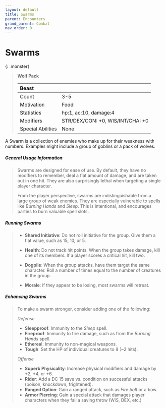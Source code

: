 ```yaml
---
layout: default
title: Swarms
parent: Encounters
grand_parent: Combat
nav_order: 0
---
```


# Swarms

{: .monster}
> **Wolf Pack**
> 
> | Beast            |                                  |
> | :---------------- | :------------------------------- |
> | Count             | 3-5                              |
> | Motivation        | Food                             |
> | Statistics        | hp:1, ac:10, damage:4            |
> | Modifiers         | STR/DEX/CON: +0, WIS/INT/CHA: +0 |
> | Special Abilities | None                             |

A Swarm is a collection of enemies who make up for their weakness with numbers. Examples might include a group of goblins or a pack of wolves.

##### General Usage Information

> Swarms are designed for ease of use. By default, they have no modifiers to remember, deal a flat amount of damage, and are taken out in one hit. They are also surprisingly lethal when targeting a single player character.
>
> From the player perspective, swarms are indistinguishable from a large group of weak enemies. They are especially vulnerable to spells like _Burning Hands_ and _Sleep_. This is intentional, and encourages parties to burn valuable spell slots.

##### Running Swarms

> * **Shared Initiative**: Do not roll initiative for the group. Give them a flat value, such as 15, 10, or 5.
> 
> * **Health**: Do not track hit points. When the group takes damage, kill one of its members. If a player scores a critical hit, kill two.
> 
> * **Dogpile**: When the group attacks, have them target the same character. Roll a number of times equal to the number of creatures in the group.
>
> * **Morale**: If they appear to be losing, most swarms will retreat.

##### Enhancing Swarms

> To make a swarm stronger, consider adding one of the following:
>
> *Defense*
> * **Sleepproof**: Immunity to the _Sleep_ spell.
> * **Fireproof**: Immunity to fire damage, such as from the _Burning Hands_ spell.
> * **Ethereal**: Immunity to non-magical weapons.
> * **Tough**: Set the HP of individual creatures to 8 (~2 hits).
>
> *Offense*
> * **Superb Physicality**: Increase physical modifiers and damage by +2, +4, or +6.
> * **Rider**: Add a DC 15 save vs. condition on successful attacks (poison, knockdown, frightened).
> * **Ranged Option**: Gain a ranged attack, such as _Fire bolt_ or a bow.
> * **Armor Piercing**: Gain a special attack that damages player characters when they fail a saving throw (WIS, DEX, etc.)


